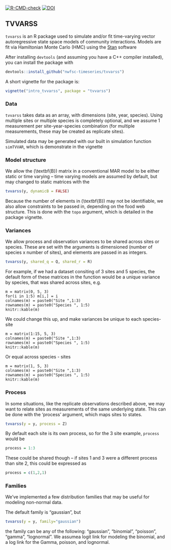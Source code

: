 <!-- README.md is generated from README.Rmd. Please edit that file -->

<!-- badges: start -->

[![R-CMD-check](https://github.com/eric-ward/TVVARSS/workflows/R-CMD-check/badge.svg)](https://github.com/eric-ward/TVVARSS/actions)
[![DOI](https://zenodo.org/badge/47343421.svg)](https://zenodo.org/badge/latestdoi/47343421)
<!-- badges: end -->

## TVVARSS

`tvvarss` is an R package used to simulate and/or fit time-varying
vector autoregressive state space models of community interactions.
Models are fit via Hamiltonian Monte Carlo (HMC) using the
[Stan](http://mc-stan.org/) software

After installing `devtools` (and assuming you have a C++ compiler
installed), you can install the package with

``` r
devtools::install_github("nwfsc-timeseries/tvvarss")
```

A short vignette for the package is:

``` r
vignette("intro_tvvarss", package = "tvvarss")
```

### Data

`tvvarss` takes data as an array, with dimensions (site, year, species).
Using multiple sites or multiple species is completely optional, and we
assume 1 measurement per site-year-species combination (for multiple
measurements, these may be created as replicate sites).

Simulated data may be generated with our built in simulation function
`simTVVAR`, which is demonstrate in the vignette

### Model structure

We allow the \(\textbf{B}\) matrix in a conventional MAR model to be
either static or time varying – time varying models are assumed by
default, but may changed to static matrices with the

``` r
tvvarss(y, dynamicB = FALSE)
```

Because the number of elements in \(\textbf{B}\) may not be
identifiable, we also allow constraints to be passed in, depending on
the food web structure. This is done with the `topo` argument, which is
detailed in the package vignette.

### Variances

We allow process and observation variances to be shared across sites or
species. These are set with the arguments is dimensioned (number of
species x number of sites), and elements are passed in as integers.

``` r
tvvarss(y, shared_q = Q, shared_r = R)
```

For example, if we had a dataset consiting of 3 sites and 5 species, the
default form of these matrices in the function would be a unique
variance by species, that was shared across sites, e.g.

    m = matrix(0, 5, 3)
    for(i in 1:5) m[i,] = i
    colnames(m) = paste0("Site ",1:3)
    rownames(m) = paste0("Species ", 1:5)
    knitr::kable(m)

We could change this up, and make variances be unique to each
species-site

    m = matrix(1:15, 5, 3)
    colnames(m) = paste0("Site ",1:3)
    rownames(m) = paste0("Species ", 1:5)
    knitr::kable(m)

Or equal across species - sites

    m = matrix(1, 5, 3)
    colnames(m) = paste0("Site ",1:3)
    rownames(m) = paste0("Species ", 1:5)
    knitr::kable(m)

### Process

In some situations, like the replicate observations described above, we
may want to relate sites as measurements of the same underlying state.
This can be done with the ‘process’ argument, which maps sites to
states.

``` r
tvvarss(y = y, process = Z)
```

By default each site is its own process, so for the 3 site example,
`process` would be

``` r
process = 1:3
```

These could be shared though – if sites 1 and 3 were a different process
than site 2, this could be expressed as

``` r
process = c(1,2,1)
```

### Families

We’ve implemented a few distribution families that may be useful for
modeling non-normal data.

The default family is “gaussian”, but

``` r
tvvarss(y = y, family="gaussian")
```

the family can be any of the following: “gaussian”, “binomial”,
“poisson”, “gamma”, “lognormal”. We assumea logit link for modeling
the binomial, and a log link for the Gamma, poisson, and lognormal.
